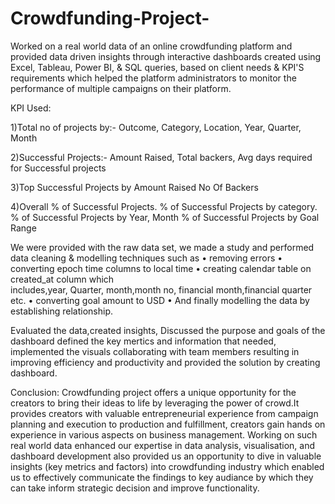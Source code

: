# Crowdfunding-Project-
Worked on a real world data of an online crowdfunding platform and provided data driven insights through interactive dashboards created using Excel, Tableau, Power BI, & SQL queries, based on client needs & KPI'S requirements which helped the platform administrators to monitor the  performance of multiple campaigns on their platform.

KPI Used:

1)Total no of projects by:-
    Outcome,
    Category,
    Location,
    Year, Quarter, Month  
    
2)Successful Projects:-
     Amount Raised,
     Total backers,
     Avg days required for 
     Successful projects
     
3)Top Successful Projects by
     Amount Raised
     No Of Backers
     
4)Overall % of Successful Projects.
    % of Successful Projects
      by category.
    % of Successful Projects by 
      Year, Month
     % of Successful Projects by
     Goal Range
     
We were provided with the raw data set, we made a study and performed data cleaning & modelling techniques such as 
• removing errors
• converting epoch time columns to 
   local time 
• creating calendar table on
   created_at column which       
   includes,year, Quarter, month,month 
  no, financial month,financial quarter 
  etc.
• converting goal amount to USD 
• And finally modelling the data by  
  establishing relationship.
  
Evaluated the data,created insights, Discussed the purpose and goals of the dashboard defined the key mertics and information that needed, implemented the visuals 
collaborating with team members resulting in improving efficiency and productivity and provided the solution by creating dashboard.

Conclusion:
Crowdfunding project offers a unique opportunity for the creators to bring their ideas to life by leveraging the power of crowd.It provides creators with valuable entrepreneurial experience from campaign planning and execution to production and fulfillment, creators gain hands on experience in various aspects on business management.
Working on such real world data enhanced our expertise in data analysis, visualisation, and dashboard development also provided us an opportunity to dive in valuable insights (key metrics and factors) into crowdfunding industry which enabled us to effectively communicate the findings to key audiance by which they can take inform strategic decision and improve functionality.
